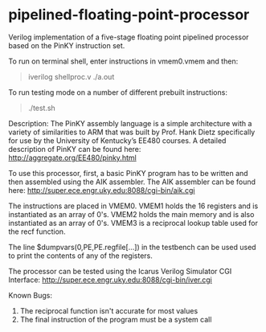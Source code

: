 # pipelined-floating-point-processor
Verilog implementation of a five-stage floating point pipelined processor based on the PinKY instruction set. 

To run on terminal shell, enter instructions in vmem0.vmem and then:
> iverilog shellproc.v
> ./a.out

To run testing mode on a number of different prebuilt instructions:
> ./test.sh

Description:
The PinKY assembly language is a simple architecture with a variety of similarities to ARM that was built by Prof. Hank Dietz specifically for use by the University of Kentucky’s EE480 courses. A detailed description of PinKY can be found here: http://aggregate.org/EE480/pinky.html

To use this processor, first, a basic PinKY program has to be written and then assembled using the AIK assembler. The AIK assembler can be found here: http://super.ece.engr.uky.edu:8088/cgi-bin/aik.cgi

The  instructions are placed in VMEM0. VMEM1 holds the 16 registers and is instantiated as an array of 0's. VMEM2 holds the main memory and is also instantiated as an array of 0's. VMEM3 is a reciprocal lookup table used for the recf function. 

The line $dumpvars(0,PE,PE.regfile[...]) in the testbench can be used used to print the contents of any of the registers.

The processor can be tested using the Icarus Verilog Simulator CGI Interface:
http://super.ece.engr.uky.edu:8088/cgi-bin/iver.cgi

Known Bugs:
1. The reciprocal function isn't accurate for most values
2. The final instruction of the program must be a system call
